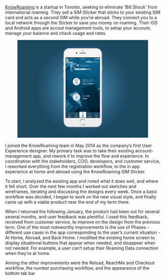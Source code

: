 [KnowRoaming](http://knowroaming.com) is a startup in Toronto, seeking to eliminate 'Bill Shock' from international roaming. They sell a SIM Sticker that sticks to your existing SIM card and acts as a second SIM while you're abroad. They connect you to a local network through the Sticker to save you money on roaming. Their iOS and Android apps are accout management tools, to setup your account, manage your balance and chack usage and rates.

<figure class='folio_image' id='img1'>
	<a target='_blank'>
		<img src='../includes/portfolio_images/knowroaming.jpg'>
	</a>
<figcaption></figcaption>
</figure>

I joined the KnowRoaming team in May 2014 as the company’s first User Experience designer. My primary task was to take their existing account-management app, and rework it to improve the flow and experience. In coordination with the stakeholders, COO, developers, and customer service, I reworked everything from the registration workflow, to the in app experience at home and abroad using the KnowRoaming SIM Sticker.

To start, I analyzed the existing app and noted what it does well, and where it fell short. Over the next few months I worked out sketches and wireframes, iterating  and discussing the designs every week. Once a basic workflow was decided, I began to work on the new visual style, and finally came up with a viable product near the end of my term there.

When I returned the following January, the product had been out for several several months, and user feedback was plentiful. I used this feedback, received from customer service, to improve on the design from the previous term. One of the most noteworthy improvements is the use of Phases - different use cases in the app corresponding to the user’s current situation - At Home, Abroad, and Back Home. I modified the existing home screen to display situational buttons that appear when needed, and disappear when not needed. For example, a user can’t setup their Roaming Data connection when they’re at home.

Among the other improvements were the Reload, ReachMe and Checkout workflow, the number purchasing workflow, and the appearance of the bottom tab bar

<!-- 			$img1 = $img_path."knowroaming_old_old_app.jpg";
			$img1_caption =  "The pre-2014 KnowRoaming app. This was what I analyzed and re-designed.";
			$img2 = $img_path."knowroaming_app_abroad.jpg";
			$img2_caption =  "The Current 2015 version of the KnowRoaming App";
			$img3 = $img_path."knowroaming_app_process.jpg";
			$img3_caption =  "An later sketch of the new app";
			$img4 = $img_path."knowroaming_app_reload-reachme.jpg";
			$img4_caption =  "The new Reload and ReachMe subscription page";
			$img5 = $img_path."knowroaming_app_login.jpg";
			$img5_caption =  "The new login screen, featuring double parallax (on supported devices)"; -->